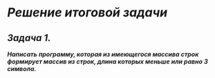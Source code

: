 # *Решение итоговой задачи* #

## ***Задача 1.*** ##

***Написать программу, которая из имеющегося массива строк формирует массив из строк, длина которых меньше или равно 3 символа.*** 


